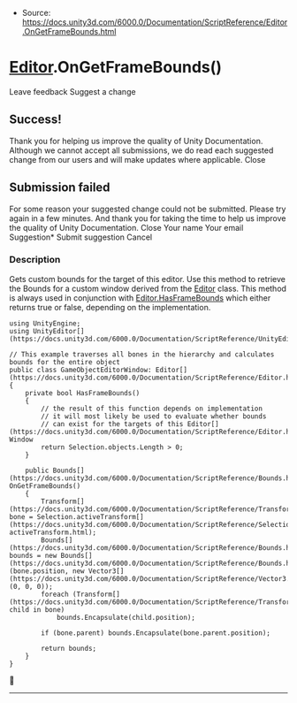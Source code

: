 * Source: https://docs.unity3d.com/6000.0/Documentation/ScriptReference/Editor.OnGetFrameBounds.html

#  [Editor](https://docs.unity3d.com/6000.0/Documentation/ScriptReference/Editor.html).OnGetFrameBounds()
Leave feedback
Suggest a change
## Success!
Thank you for helping us improve the quality of Unity Documentation. Although we cannot accept all submissions, we do read each suggested change from our users and will make updates where applicable.
Close
## Submission failed
For some reason your suggested change could not be submitted. Please <a>try again</a> in a few minutes. And thank you for taking the time to help us improve the quality of Unity Documentation.
Close
Your name Your email Suggestion* Submit suggestion
Cancel
### Description
Gets custom bounds for the target of this editor.
Use this method to retrieve the Bounds for a custom window derived from the [Editor](https://docs.unity3d.com/6000.0/Documentation/ScriptReference/Editor.Editor.html) class. This method is always used in conjunction with [Editor.HasFrameBounds](https://docs.unity3d.com/6000.0/Documentation/ScriptReference/Editor.HasFrameBounds.html) which either returns true or false, depending on the implementation.
```
using UnityEngine;
using UnityEditor[](https://docs.unity3d.com/6000.0/Documentation/ScriptReference/UnityEditor.html);  
  
// This example traverses all bones in the hierarchy and calculates bounds for the entire object
public class GameObjectEditorWindow: Editor[](https://docs.unity3d.com/6000.0/Documentation/ScriptReference/Editor.html)
{
    private bool HasFrameBounds()
    {
        // the result of this function depends on implementation
        // it will most likely be used to evaluate whether bounds
        // can exist for the targets of this Editor[](https://docs.unity3d.com/6000.0/Documentation/ScriptReference/Editor.html) Window
        return Selection.objects.Length > 0;
    }  
  
    public Bounds[](https://docs.unity3d.com/6000.0/Documentation/ScriptReference/Bounds.html) OnGetFrameBounds()
    {
        Transform[](https://docs.unity3d.com/6000.0/Documentation/ScriptReference/Transform.html) bone = Selection.activeTransform[](https://docs.unity3d.com/6000.0/Documentation/ScriptReference/Selection-activeTransform.html);
        Bounds[](https://docs.unity3d.com/6000.0/Documentation/ScriptReference/Bounds.html) bounds = new Bounds[](https://docs.unity3d.com/6000.0/Documentation/ScriptReference/Bounds.html)(bone.position, new Vector3[](https://docs.unity3d.com/6000.0/Documentation/ScriptReference/Vector3.html)(0, 0, 0));
        foreach (Transform[](https://docs.unity3d.com/6000.0/Documentation/ScriptReference/Transform.html) child in bone)
            bounds.Encapsulate(child.position);  
  
        if (bone.parent) bounds.Encapsulate(bone.parent.position);  
  
        return bounds;
    }
}
```

* * *
